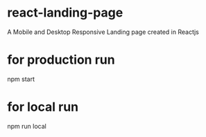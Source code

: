 # react-landing-page

A Mobile and Desktop Responsive Landing page created in Reactjs

# for production run

npm start

# for local run

npm run local
